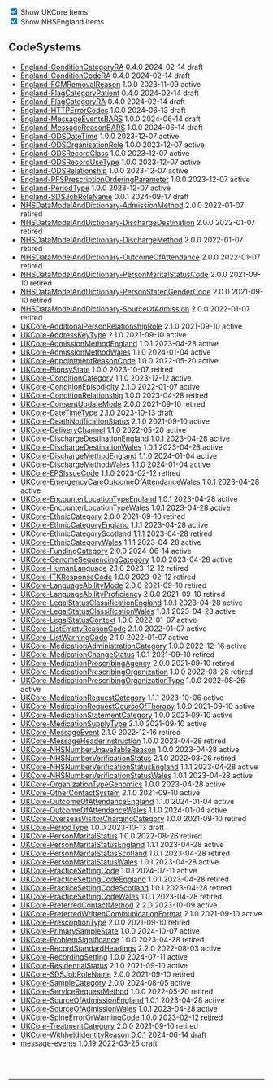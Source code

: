 <label>
    <input type="checkbox" id="ukcore-checkbox" checked>
    Show UKCore Items
    </label>
    <br>
    <label>
    <input type="checkbox" id="nhsengland-checkbox" checked>
    Show NHSEngland Items
    </label>

    
<script>
    const ukcoreCheckbox = document.getElementById('ukcore-checkbox');
    const nhsenglandCheckbox = document.getElementById('nhsengland-checkbox');

    ukcoreCheckbox.addEventListener('change', function() {
        const ukcoreItems = document.querySelectorAll('.ukcore');
        ukcoreItems.forEach(item => {
        if (ukcoreCheckbox.checked) {
            item.classList.remove('hidden');
        } else {
            item.classList.add('hidden');
        }
        });
    });

    nhsenglandCheckbox.addEventListener('change', function() {
        const nhsenglandItems = document.querySelectorAll('.nhsengland');
        nhsenglandItems.forEach(item => {
        if (nhsenglandCheckbox.checked) {
            item.classList.remove('hidden');
        } else {
            item.classList.add('hidden');
        }
        });
    });
    </script>

    
## CodeSystems

<div class="status-container">
<ul>

<li class="nhsengland"><a href="https://simplifier.net/nhs-england-programme-implementation-guides/CodeSystem-England-ConditionCategoryRA">England-ConditionCategoryRA</a>
  0.4.0
  2024-02-14
  <span class="status draft">draft</span>
</li>

<li class="nhsengland"><a href="https://simplifier.net/nhs-england-programme-implementation-guides/CodeSystem-England-ConditionCodeRA">England-ConditionCodeRA</a>
  0.4.0
  2024-02-14
  <span class="status draft">draft</span>
</li>

<li class="nhsengland"><a href="https://simplifier.net/nhs-england-implementation-guide/CodeSystem-England-FGMRemovalReason">England-FGMRemovalReason</a>
  1.0.0
  2023-11-09
  <span class="status active">active</span>
</li>

<li class="nhsengland"><a href="https://simplifier.net/nhs-england-programme-implementation-guides/CodeSystem-England-FlagCategoryPatient">England-FlagCategoryPatient</a>
  0.4.0
  2024-02-14
  <span class="status draft">draft</span>
</li>

<li class="nhsengland"><a href="https://simplifier.net/nhs-england-programme-implementation-guides/CodeSystem-England-FlagCategoryRA">England-FlagCategoryRA</a>
  0.4.0
  2024-02-14
  <span class="status draft">draft</span>
</li>

<li class="nhsengland"><a href="https://simplifier.net/nhs-england-implementation-guide/CodeSystem-England-HTTPErrorCodes">England-HTTPErrorCodes</a>
  1.0.0
  2024-06-13
  <span class="status draft">draft</span>
</li>

<li class="nhsengland"><a href="https://simplifier.net/nhs-england-implementation-guide/CodeSystem-England-MessageEventsBARS">England-MessageEventsBARS</a>
  1.0.0
  2024-06-14
  <span class="status draft">draft</span>
</li>

<li class="nhsengland"><a href="https://simplifier.net/nhs-england-implementation-guide/CodeSystem-England-MessageReasonBARS">England-MessageReasonBARS</a>
  1.0.0
  2024-06-14
  <span class="status draft">draft</span>
</li>

<li class="nhsengland"><a href="https://simplifier.net/nhs-england-implementation-guide/CodeSystem-England-ODSDateTime">England-ODSDateTime</a>
  1.0.0
  2023-12-07
  <span class="status active">active</span>
</li>

<li class="nhsengland"><a href="https://simplifier.net/nhs-england-implementation-guide/CodeSystem-England-ODSOrganisationRole">England-ODSOrganisationRole</a>
  1.0.0
  2023-12-07
  <span class="status active">active</span>
</li>

<li class="nhsengland"><a href="https://simplifier.net/nhs-england-implementation-guide/CodeSystem-England-ODSRecordClass">England-ODSRecordClass</a>
  1.0.0
  2023-12-07
  <span class="status active">active</span>
</li>

<li class="nhsengland"><a href="https://simplifier.net/nhs-england-implementation-guide/CodeSystem-England-ODSRecordUseType">England-ODSRecordUseType</a>
  1.0.0
  2023-12-07
  <span class="status active">active</span>
</li>

<li class="nhsengland"><a href="https://simplifier.net/nhs-england-implementation-guide/CodeSystem-England-ODSRelationship">England-ODSRelationship</a>
  1.0.0
  2023-12-07
  <span class="status active">active</span>
</li>

<li class="nhsengland"><a href="https://simplifier.net/nhs-england-implementation-guide/CodeSystem-England-PFSPrescriptionOrderingParameter">England-PFSPrescriptionOrderingParameter</a>
  1.0.0
  2023-12-07
  <span class="status active">active</span>
</li>

<li class="nhsengland"><a href="https://simplifier.net/nhs-england-implementation-guide/CodeSystem-England-PeriodType">England-PeriodType</a>
  1.0.0
  2023-12-07
  <span class="status active">active</span>
</li>

<li class="nhsengland"><a href="https://simplifier.net/nhs-england-programme-implementation-guides/CodeSystem-England-SDSJobRoleName">England-SDSJobRoleName</a>
  0.0.1
  2024-09-17
  <span class="status draft">draft</span>
</li>

<li class="ukcore"><a href="https://simplifier.net/hl7fhirukcorer4/CodeSystem-NHSDataModelAndDictionary-AdmissionMethod">NHSDataModelAndDictionary-AdmissionMethod</a>
  2.0.0
  2022-01-07
  <span class="status retired">retired</span>
</li>

<li class="ukcore"><a href="https://simplifier.net/hl7fhirukcorer4/CodeSystem-NHSDataModelAndDictionary-DischargeDestination">NHSDataModelAndDictionary-DischargeDestination</a>
  2.0.0
  2022-01-07
  <span class="status retired">retired</span>
</li>

<li class="ukcore"><a href="https://simplifier.net/hl7fhirukcorer4/CodeSystem-NHSDataModelAndDictionary-DischargeMethod">NHSDataModelAndDictionary-DischargeMethod</a>
  2.0.0
  2022-01-07
  <span class="status retired">retired</span>
</li>

<li class="ukcore"><a href="https://simplifier.net/hl7fhirukcorer4/CodeSystem-NHSDataModelAndDictionary-OutcomeOfAttendance">NHSDataModelAndDictionary-OutcomeOfAttendance</a>
  2.0.0
  2022-01-07
  <span class="status retired">retired</span>
</li>

<li class="ukcore"><a href="https://simplifier.net/hl7fhirukcorer4/CodeSystem-NHSDataModelAndDictionary-PersonMaritalStatusCode">NHSDataModelAndDictionary-PersonMaritalStatusCode</a>
  2.0.0
  2021-09-10
  <span class="status retired">retired</span>
</li>

<li class="ukcore"><a href="https://simplifier.net/hl7fhirukcorer4/CodeSystem-NHSDataModelAndDictionary-PersonStatedGenderCode">NHSDataModelAndDictionary-PersonStatedGenderCode</a>
  2.0.0
  2021-09-10
  <span class="status retired">retired</span>
</li>

<li class="ukcore"><a href="https://simplifier.net/hl7fhirukcorer4/CodeSystem-NHSDataModelAndDictionary-SourceOfAdmission">NHSDataModelAndDictionary-SourceOfAdmission</a>
  2.0.0
  2022-01-07
  <span class="status retired">retired</span>
</li>

<li class="ukcore"><a href="https://simplifier.net/hl7fhirukcorer4/CodeSystem-UKCore-AdditionalPersonRelationshipRole">UKCore-AdditionalPersonRelationshipRole</a>
  2.1.0
  2021-09-10
  <span class="status active">active</span>
</li>

<li class="ukcore"><a href="https://simplifier.net/hl7fhirukcorer4/CodeSystem-UKCore-AddressKeyType">UKCore-AddressKeyType</a>
  2.1.0
  2021-09-10
  <span class="status active">active</span>
</li>

<li class="ukcore"><a href="https://simplifier.net/hl7fhirukcorer4/CodeSystem-UKCore-AdmissionMethodEngland">UKCore-AdmissionMethodEngland</a>
  1.0.1
  2023-04-28
  <span class="status active">active</span>
</li>

<li class="ukcore"><a href="https://simplifier.net/hl7fhirukcorer4/CodeSystem-UKCore-AdmissionMethodWales">UKCore-AdmissionMethodWales</a>
  1.1.0
  2024-01-04
  <span class="status active">active</span>
</li>

<li class="ukcore"><a href="https://simplifier.net/hl7fhirukcorer4/CodeSystem-UKCore-AppointmentReasonCode">UKCore-AppointmentReasonCode</a>
  1.0.0
  2022-05-20
  <span class="status active">active</span>
</li>

<li class="ukcore"><a href="https://simplifier.net/hl7fhirukcorer4/CodeSystem-UKCore-BiopsyState">UKCore-BiopsyState</a>
  1.0.0
  2023-10-07
  <span class="status retired">retired</span>
</li>

<li class="ukcore"><a href="https://simplifier.net/hl7fhirukcorer4/CodeSystem-UKCore-ConditionCategory">UKCore-ConditionCategory</a>
  1.1.0
  2023-12-12
  <span class="status active">active</span>
</li>

<li class="ukcore"><a href="https://simplifier.net/hl7fhirukcorer4/CodeSystem-UKCore-ConditionEpisodicity">UKCore-ConditionEpisodicity</a>
  2.1.0
  2022-01-07
  <span class="status active">active</span>
</li>

<li class="ukcore"><a href="https://simplifier.net/hl7fhirukcorer4/CodeSystem-UKCore-ConditionRelationship">UKCore-ConditionRelationship</a>
  1.0.0
  2023-04-28
  <span class="status retired">retired</span>
</li>

<li class="ukcore"><a href="https://simplifier.net/hl7fhirukcorer4/CodeSystem-UKCore-ConsentUpdateMode">UKCore-ConsentUpdateMode</a>
  2.0.0
  2021-09-10
  <span class="status retired">retired</span>
</li>

<li class="ukcore"><a href="https://simplifier.net/hl7fhirukcorer4/CodeSystem-UKCore-DateTimeType">UKCore-DateTimeType</a>
  2.1.0
  2023-10-13
  <span class="status draft">draft</span>
</li>

<li class="ukcore"><a href="https://simplifier.net/hl7fhirukcorer4/CodeSystem-UKCore-DeathNotificationStatus">UKCore-DeathNotificationStatus</a>
  2.1.0
  2021-09-10
  <span class="status active">active</span>
</li>

<li class="ukcore"><a href="https://simplifier.net/hl7fhirukcorer4/CodeSystem-UKCore-DeliveryChannel">UKCore-DeliveryChannel</a>
  1.1.0
  2022-05-20
  <span class="status active">active</span>
</li>

<li class="ukcore"><a href="https://simplifier.net/hl7fhirukcorer4/CodeSystem-UKCore-DischargeDestinationEngland">UKCore-DischargeDestinationEngland</a>
  1.0.1
  2023-04-28
  <span class="status active">active</span>
</li>

<li class="ukcore"><a href="https://simplifier.net/hl7fhirukcorer4/CodeSystem-UKCore-DischargeDestinationWales">UKCore-DischargeDestinationWales</a>
  1.0.1
  2023-04-28
  <span class="status active">active</span>
</li>

<li class="ukcore"><a href="https://simplifier.net/hl7fhirukcorer4/CodeSystem-UKCore-DischargeMethodEngland">UKCore-DischargeMethodEngland</a>
  1.1.0
  2024-01-04
  <span class="status active">active</span>
</li>

<li class="ukcore"><a href="https://simplifier.net/hl7fhirukcorer4/CodeSystem-UKCore-DischargeMethodWales">UKCore-DischargeMethodWales</a>
  1.1.0
  2024-01-04
  <span class="status active">active</span>
</li>

<li class="ukcore"><a href="https://simplifier.net/hl7fhirukcorer4/CodeSystem-UKCore-EPSIssueCode">UKCore-EPSIssueCode</a>
  1.1.0
  2023-02-12
  <span class="status retired">retired</span>
</li>

<li class="ukcore"><a href="https://simplifier.net/hl7fhirukcorer4/CodeSystem-UKCore-EmergencyCareOutcomeOfAttendanceWales">UKCore-EmergencyCareOutcomeOfAttendanceWales</a>
  1.0.1
  2023-04-28
  <span class="status active">active</span>
</li>

<li class="ukcore"><a href="https://simplifier.net/hl7fhirukcorer4/CodeSystem-UKCore-EncounterLocationTypeEngland">UKCore-EncounterLocationTypeEngland</a>
  1.0.1
  2023-04-28
  <span class="status active">active</span>
</li>

<li class="ukcore"><a href="https://simplifier.net/hl7fhirukcorer4/CodeSystem-UKCore-EncounterLocationTypeWales">UKCore-EncounterLocationTypeWales</a>
  1.0.1
  2023-04-28
  <span class="status active">active</span>
</li>

<li class="ukcore"><a href="https://simplifier.net/hl7fhirukcorer4/CodeSystem-UKCore-EthnicCategory">UKCore-EthnicCategory</a>
  2.0.0
  2021-09-10
  <span class="status retired">retired</span>
</li>

<li class="ukcore"><a href="https://simplifier.net/hl7fhirukcorer4/CodeSystem-UKCore-EthnicCategoryEngland">UKCore-EthnicCategoryEngland</a>
  1.1.1
  2023-04-28
  <span class="status active">active</span>
</li>

<li class="ukcore"><a href="https://simplifier.net/hl7fhirukcorer4/CodeSystem-UKCore-EthnicCategoryScotland">UKCore-EthnicCategoryScotland</a>
  1.1.1
  2023-04-28
  <span class="status retired">retired</span>
</li>

<li class="ukcore"><a href="https://simplifier.net/hl7fhirukcorer4/CodeSystem-UKCore-EthnicCategoryWales">UKCore-EthnicCategoryWales</a>
  1.1.1
  2023-04-28
  <span class="status active">active</span>
</li>

<li class="ukcore"><a href="https://simplifier.net/hl7fhirukcorer4/CodeSystem-UKCore-FundingCategory">UKCore-FundingCategory</a>
  2.0.0
  2024-06-14
  <span class="status active">active</span>
</li>

<li class="ukcore"><a href="https://simplifier.net/hl7fhirukcorer4/CodeSystem-UKCore-GenomeSequencingCategory">UKCore-GenomeSequencingCategory</a>
  1.0.0
  2023-04-28
  <span class="status active">active</span>
</li>

<li class="ukcore"><a href="https://simplifier.net/hl7fhirukcorer4/CodeSystem-UKCore-HumanLanguage">UKCore-HumanLanguage</a>
  2.1.0
  2023-12-12
  <span class="status retired">retired</span>
</li>

<li class="ukcore"><a href="https://simplifier.net/hl7fhirukcorer4/CodeSystem-UKCore-ITKResponseCode">UKCore-ITKResponseCode</a>
  1.0.0
  2023-02-12
  <span class="status retired">retired</span>
</li>

<li class="ukcore"><a href="https://simplifier.net/hl7fhirukcorer4/CodeSystem-UKCore-LanguageAbilityMode">UKCore-LanguageAbilityMode</a>
  2.0.0
  2021-09-10
  <span class="status retired">retired</span>
</li>

<li class="ukcore"><a href="https://simplifier.net/hl7fhirukcorer4/CodeSystem-UKCore-LanguageAbilityProficiency">UKCore-LanguageAbilityProficiency</a>
  2.0.0
  2021-09-10
  <span class="status retired">retired</span>
</li>

<li class="ukcore"><a href="https://simplifier.net/hl7fhirukcorer4/CodeSystem-UKCore-LegalStatusClassificationEngland">UKCore-LegalStatusClassificationEngland</a>
  1.0.1
  2023-04-28
  <span class="status active">active</span>
</li>

<li class="ukcore"><a href="https://simplifier.net/hl7fhirukcorer4/CodeSystem-UKCore-LegalStatusClassificationWales">UKCore-LegalStatusClassificationWales</a>
  1.0.1
  2023-04-28
  <span class="status active">active</span>
</li>

<li class="ukcore"><a href="https://simplifier.net/hl7fhirukcorer4/CodeSystem-UKCore-LegalStatusContext">UKCore-LegalStatusContext</a>
  1.0.0
  2022-01-07
  <span class="status active">active</span>
</li>

<li class="ukcore"><a href="https://simplifier.net/hl7fhirukcorer4/CodeSystem-UKCore-ListEmptyReasonCode">UKCore-ListEmptyReasonCode</a>
  2.1.0
  2022-01-07
  <span class="status active">active</span>
</li>

<li class="ukcore"><a href="https://simplifier.net/hl7fhirukcorer4/CodeSystem-UKCore-ListWarningCode">UKCore-ListWarningCode</a>
  2.1.0
  2022-01-07
  <span class="status active">active</span>
</li>

<li class="ukcore"><a href="https://simplifier.net/hl7fhirukcorer4/CodeSystem-UKCore-MedicationAdministrationCategory">UKCore-MedicationAdministrationCategory</a>
  1.0.0
  2022-12-16
  <span class="status active">active</span>
</li>

<li class="ukcore"><a href="https://simplifier.net/hl7fhirukcorer4/CodeSystem-UKCore-MedicationChangeStatus">UKCore-MedicationChangeStatus</a>
  1.0.1
  2021-09-10
  <span class="status retired">retired</span>
</li>

<li class="ukcore"><a href="https://simplifier.net/hl7fhirukcorer4/CodeSystem-UKCore-MedicationPrescribingAgency">UKCore-MedicationPrescribingAgency</a>
  2.0.0
  2021-09-10
  <span class="status retired">retired</span>
</li>

<li class="ukcore"><a href="https://simplifier.net/hl7fhirukcorer4/CodeSystem-UKCore-MedicationPrescribingOrganization">UKCore-MedicationPrescribingOrganization</a>
  1.0.0
  2022-08-26
  <span class="status retired">retired</span>
</li>

<li class="ukcore"><a href="https://simplifier.net/hl7fhirukcorer4/CodeSystem-UKCore-MedicationPrescribingOrganizationType">UKCore-MedicationPrescribingOrganizationType</a>
  1.0.0
  2022-08-26
  <span class="status active">active</span>
</li>

<li class="ukcore"><a href="https://simplifier.net/hl7fhirukcorer4/CodeSystem-UKCore-MedicationRequestCategory">UKCore-MedicationRequestCategory</a>
  1.1.1
  2023-10-06
  <span class="status active">active</span>
</li>

<li class="ukcore"><a href="https://simplifier.net/hl7fhirukcorer4/CodeSystem-UKCore-MedicationRequestCourseOfTherapy">UKCore-MedicationRequestCourseOfTherapy</a>
  1.0.0
  2021-09-10
  <span class="status active">active</span>
</li>

<li class="ukcore"><a href="https://simplifier.net/hl7fhirukcorer4/CodeSystem-UKCore-MedicationStatementCategory">UKCore-MedicationStatementCategory</a>
  1.0.0
  2021-09-10
  <span class="status active">active</span>
</li>

<li class="ukcore"><a href="https://simplifier.net/hl7fhirukcorer4/CodeSystem-UKCore-MedicationSupplyType">UKCore-MedicationSupplyType</a>
  2.1.0
  2021-09-10
  <span class="status active">active</span>
</li>

<li class="ukcore"><a href="https://simplifier.net/hl7fhirukcorer4/CodeSystem-UKCore-MessageEvent">UKCore-MessageEvent</a>
  2.1.0
  2022-12-16
  <span class="status retired">retired</span>
</li>

<li class="ukcore"><a href="https://simplifier.net/hl7fhirukcorer4/CodeSystem-UKCore-MessageHeaderInstruction">UKCore-MessageHeaderInstruction</a>
  1.0.0
  2023-04-28
  <span class="status retired">retired</span>
</li>

<li class="ukcore"><a href="https://simplifier.net/hl7fhirukcorer4/CodeSystem-UKCore-NHSNumberUnavailableReason">UKCore-NHSNumberUnavailableReason</a>
  1.0.0
  2023-04-28
  <span class="status active">active</span>
</li>

<li class="ukcore"><a href="https://simplifier.net/hl7fhirukcorer4/CodeSystem-UKCore-NHSNumberVerificationStatus">UKCore-NHSNumberVerificationStatus</a>
  2.1.0
  2022-08-26
  <span class="status retired">retired</span>
</li>

<li class="ukcore"><a href="https://simplifier.net/hl7fhirukcorer4/CodeSystem-UKCore-NHSNumberVerificationStatusEngland">UKCore-NHSNumberVerificationStatusEngland</a>
  1.1.1
  2023-04-28
  <span class="status active">active</span>
</li>

<li class="ukcore"><a href="https://simplifier.net/hl7fhirukcorer4/CodeSystem-UKCore-NHSNumberVerificationStatusWales">UKCore-NHSNumberVerificationStatusWales</a>
  1.0.1
  2023-04-28
  <span class="status active">active</span>
</li>

<li class="ukcore"><a href="https://simplifier.net/hl7fhirukcorer4/CodeSystem-UKCore-OrganizationTypeGenomics">UKCore-OrganizationTypeGenomics</a>
  1.0.0
  2023-04-28
  <span class="status active">active</span>
</li>

<li class="ukcore"><a href="https://simplifier.net/hl7fhirukcorer4/CodeSystem-UKCore-OtherContactSystem">UKCore-OtherContactSystem</a>
  2.1.0
  2021-09-10
  <span class="status active">active</span>
</li>

<li class="ukcore"><a href="https://simplifier.net/hl7fhirukcorer4/CodeSystem-UKCore-OutcomeOfAttendanceEngland">UKCore-OutcomeOfAttendanceEngland</a>
  1.1.0
  2024-01-04
  <span class="status active">active</span>
</li>

<li class="ukcore"><a href="https://simplifier.net/hl7fhirukcorer4/CodeSystem-UKCore-OutcomeOfAttendanceWales">UKCore-OutcomeOfAttendanceWales</a>
  1.1.0
  2024-01-04
  <span class="status active">active</span>
</li>

<li class="ukcore"><a href="https://simplifier.net/hl7fhirukcorer4/CodeSystem-UKCore-OverseasVisitorChargingCategory">UKCore-OverseasVisitorChargingCategory</a>
  1.0.0
  2021-09-10
  <span class="status retired">retired</span>
</li>

<li class="ukcore"><a href="https://simplifier.net/hl7fhirukcorer4/CodeSystem-UKCore-PeriodType">UKCore-PeriodType</a>
  1.0.0
  2023-10-13
  <span class="status draft">draft</span>
</li>

<li class="ukcore"><a href="https://simplifier.net/hl7fhirukcorer4/CodeSystem-UKCore-PersonMaritalStatus">UKCore-PersonMaritalStatus</a>
  1.0.0
  2022-08-26
  <span class="status retired">retired</span>
</li>

<li class="ukcore"><a href="https://simplifier.net/hl7fhirukcorer4/CodeSystem-UKCore-PersonMaritalStatusEngland">UKCore-PersonMaritalStatusEngland</a>
  1.1.1
  2023-04-28
  <span class="status active">active</span>
</li>

<li class="ukcore"><a href="https://simplifier.net/hl7fhirukcorer4/CodeSystem-UKCore-PersonMaritalStatusScotland">UKCore-PersonMaritalStatusScotland</a>
  1.0.1
  2023-04-28
  <span class="status retired">retired</span>
</li>

<li class="ukcore"><a href="https://simplifier.net/hl7fhirukcorer4/CodeSystem-UKCore-PersonMaritalStatusWales">UKCore-PersonMaritalStatusWales</a>
  1.0.1
  2023-04-28
  <span class="status active">active</span>
</li>

<li class="ukcore"><a href="https://simplifier.net/hl7fhirukcorer4/CodeSystem-UKCore-PracticeSettingCode">UKCore-PracticeSettingCode</a>
  1.0.1
  2024-07-11
  <span class="status active">active</span>
</li>

<li class="ukcore"><a href="https://simplifier.net/hl7fhirukcorer4/CodeSystem-UKCore-PracticeSettingCodeEngland">UKCore-PracticeSettingCodeEngland</a>
  1.0.1
  2023-04-28
  <span class="status retired">retired</span>
</li>

<li class="ukcore"><a href="https://simplifier.net/hl7fhirukcorer4/CodeSystem-UKCore-PracticeSettingCodeScotland">UKCore-PracticeSettingCodeScotland</a>
  1.0.1
  2023-04-28
  <span class="status retired">retired</span>
</li>

<li class="ukcore"><a href="https://simplifier.net/hl7fhirukcorer4/CodeSystem-UKCore-PracticeSettingCodeWales">UKCore-PracticeSettingCodeWales</a>
  1.0.1
  2023-04-28
  <span class="status retired">retired</span>
</li>

<li class="ukcore"><a href="https://simplifier.net/hl7fhirukcorer4/CodeSystem-UKCore-PreferredContactMethod">UKCore-PreferredContactMethod</a>
  2.2.0
  2023-10-09
  <span class="status active">active</span>
</li>

<li class="ukcore"><a href="https://simplifier.net/hl7fhirukcorer4/CodeSystem-UKCore-PreferredWrittenCommunicationFormat">UKCore-PreferredWrittenCommunicationFormat</a>
  2.1.0
  2021-09-10
  <span class="status active">active</span>
</li>

<li class="ukcore"><a href="https://simplifier.net/hl7fhirukcorer4/CodeSystem-UKCore-PrescriptionType">UKCore-PrescriptionType</a>
  2.0.0
  2021-09-10
  <span class="status retired">retired</span>
</li>

<li class="ukcore"><a href="https://simplifier.net/hl7fhirukcorer4/CodeSystem-UKCore-PrimarySampleState">UKCore-PrimarySampleState</a>
  1.0.0
  2024-10-07
  <span class="status active">active</span>
</li>

<li class="ukcore"><a href="https://simplifier.net/hl7fhirukcorer4/CodeSystem-UKCore-ProblemSignificance">UKCore-ProblemSignificance</a>
  1.0.0
  2023-04-28
  <span class="status retired">retired</span>
</li>

<li class="ukcore"><a href="https://simplifier.net/hl7fhirukcorer4/CodeSystem-UKCore-RecordStandardHeadings">UKCore-RecordStandardHeadings</a>
  2.2.0
  2022-08-03
  <span class="status active">active</span>
</li>

<li class="ukcore"><a href="https://simplifier.net/hl7fhirukcorer4/CodeSystem-UKCore-RecordingSetting">UKCore-RecordingSetting</a>
  1.0.0
  2024-07-11
  <span class="status active">active</span>
</li>

<li class="ukcore"><a href="https://simplifier.net/hl7fhirukcorer4/CodeSystem-UKCore-ResidentialStatus">UKCore-ResidentialStatus</a>
  2.1.0
  2021-09-10
  <span class="status active">active</span>
</li>

<li class="ukcore"><a href="https://simplifier.net/hl7fhirukcorer4/CodeSystem-UKCore-SDSJobRoleName">UKCore-SDSJobRoleName</a>
  2.0.0
  2021-09-10
  <span class="status retired">retired</span>
</li>

<li class="ukcore"><a href="https://simplifier.net/hl7fhirukcorer4/CodeSystem-UKCore-SampleCategory">UKCore-SampleCategory</a>
  2.0.0
  2024-08-05
  <span class="status active">active</span>
</li>

<li class="ukcore"><a href="https://simplifier.net/hl7fhirukcorer4/CodeSystem-UKCore-ServiceRequestMethod">UKCore-ServiceRequestMethod</a>
  1.0.0
  2022-05-20
  <span class="status retired">retired</span>
</li>

<li class="ukcore"><a href="https://simplifier.net/hl7fhirukcorer4/CodeSystem-UKCore-SourceOfAdmissionEngland">UKCore-SourceOfAdmissionEngland</a>
  1.0.1
  2023-04-28
  <span class="status active">active</span>
</li>

<li class="ukcore"><a href="https://simplifier.net/hl7fhirukcorer4/CodeSystem-UKCore-SourceOfAdmissionWales">UKCore-SourceOfAdmissionWales</a>
  1.0.1
  2023-04-28
  <span class="status active">active</span>
</li>

<li class="ukcore"><a href="https://simplifier.net/hl7fhirukcorer4/CodeSystem-UKCore-SpineErrorOrWarningCode">UKCore-SpineErrorOrWarningCode</a>
  1.0.0
  2023-02-12
  <span class="status retired">retired</span>
</li>

<li class="ukcore"><a href="https://simplifier.net/hl7fhirukcorer4/CodeSystem-UKCore-TreatmentCategory">UKCore-TreatmentCategory</a>
  2.0.0
  2021-09-10
  <span class="status retired">retired</span>
</li>

<li class="ukcore"><a href="https://simplifier.net/hl7fhirukcorer4/CodeSystem-UKCore-WithheldIdentityReason">UKCore-WithheldIdentityReason</a>
  0.0.1
  2024-06-14
  <span class="status draft">draft</span>
</li>

<li class="nhsengland"><a href="https://simplifier.net/nhs-england-implementation-guide/CodeSystem-message-events">message-events</a>
  1.0.19
  2022-03-25
  <span class="status draft">draft</span>
</li>

</ul></div><br><br>

---


